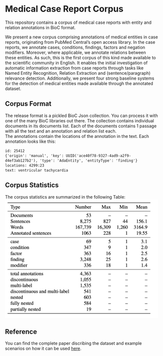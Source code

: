 # Medical Case Report Corpus
This repository contains a corpus of medical case reports with entity and relation annotations in BioC format.

We present a new corpus comprising annotations of medical entities in case reports, originating from PubMed Central’s open access library. In the case reports, we annotate cases, conditions, findings, factors and negation modifiers. Moreover, where applicable, we annotate relations between these entities. As such, this is the first corpus of this kind made available to the scientific community in English. It enables the initial investigation of automatic information extraction from case reports through tasks like Named Entity Recognition, Relation Extraction and (sentence/paragraph) relevance detection. Additionally, we present four strong baseline systems for the detection of medical entities made available through the annotated dataset.

## Corpus Format

The release format is a pickled BioC Json collection. You can process it with one of the many BioC libraries out there. 
The collection contains individual documents in its documents list. Each of the documents contains 1 passage with all the text and an annotation and relation list each.  
The annotations contain the locations of the annotation in the text. Each annotation looks like this:

```
id: 25412
{'origin': 'manual', 'key': UUID('ace40f78-9327-4ad9-a2f9-d4ef3ab127b2'), 'type': 'AdaEntity', 'entityType': 'finding'}
locations: 4299:23
text: ventricular tachycardia
```
## Corpus Statistics

The corpus statistics are summarized in the following Table:
![statistics](https://github.com/adahealth/medical_case_report_corpus/blob/master/docs/corpus_stats.png "Corpus Statistics")


## Reference

You can find the complete paper discribing the dataset and example scenarios on how it can be used [here](https://github.com/adahealth/medical_case_report_corpus/blob/master/docs/Medical_Entities_in_Case_Reports.pdf).
